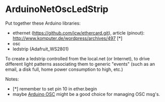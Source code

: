 ArduinoNetOscLedStrip
=====================


Put together these Arduino libraries:

- ethernet (https://github.com/jcw/ethercard.git), article (pinout): http://www.komputer.de/wordpress/archives/497 [*]
- osc
- ledstrip (Adafruit_WS2801)

To create a ledstrip controlled from the local.net (or Internet), to drive different light patterns associating them to generic "events" (such as an email, a disk full, home power consumption to high, etc.)







Notes:
+ [*] remember to set pin 10 in ether.begin
+ maybe [Arduino OSC](http://www.deadpixel.ca/arduino-osc/)
might be a good choice for managing OSC msg's.
